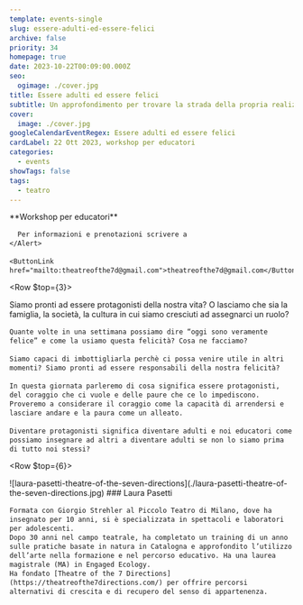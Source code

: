 ```yaml
---
template: events-single
slug: essere-adulti-ed-essere-felici
archive: false
priority: 34
homepage: true
date: 2023-10-22T00:09:00.000Z
seo:
  ogimage: ./cover.jpg
title: Essere adulti ed essere felici
subtitle: Un approfondimento per trovare la strada della propria realizzazione
cover:
  image: ./cover.jpg
googleCalendarEventRegex: Essere adulti ed essere felici
cardLabel: 22 Ott 2023, workshop per educatori
categories:
  - events
showTags: false
tags:
  - teatro
---
```


<Row>
  <Col md={7}>
    <EntryInfo variant="frequency" label="Quando" value="22 ottobre 2023"/>
    <EntryInfo variant="duration" label="Orario" value="dalle 20 alle 23"/>
    <EntryInfo variant="price" value="50 €"/>
    <EntryInfo variant="participants" value="massimo 16"/>
    <EntryInfo variant="location" label="A LaSchola" value="[Via Maroni 13, Casciago 21020, VA](https://g.page/laschola?share) raggiungibile con auto o treno da Milano"/>
    <EntryInfo variant="teacher" label="Condotta da" value="[Laura Pasetti](#laura-pasetti), [Theatre of the 7 Directions](https://theatreofthe7directions.com/)" />
    <EntryInfo variant="web" label="Visita" value="[theatreofthe7directions.com](https://theatreofthe7directions.com/)" $bottom={3} />
  </Col>
  <Col md={5}>
    <Alert color="pink">
      **Workshop per educatori**
      
      Per informazioni e prenotazioni scrivere a
    </Alert>

    <ButtonLink href="mailto:theatreofthe7d@gmail.com">theatreofthe7d@gmail.com</ButtonLink>
  </Col>
</Row>

<Row $top={3}>
  <Col $columned $initial>
    Siamo pronti ad essere protagonisti della nostra vita? O lasciamo che sia la famiglia, la società, la cultura in cui siamo cresciuti ad assegnarci un ruolo?

    Quante volte in una settimana possiamo dire “oggi sono veramente felice” e come la usiamo questa felicità? Cosa ne facciamo?

    Siamo capaci di imbottigliarla perchè ci possa venire utile in altri momenti? Siamo pronti ad essere responsabili della nostra felicità?

    In questa giornata parleremo di cosa significa essere protagonisti, del coraggio che ci vuole e delle paure che ce lo impediscono. Proveremo a considerare il coraggio come la capacità di arrendersi e lasciare andare e la paura come un alleato.

    Diventare protagonisti significa diventare adulti e noi educatori come possiamo insegnare ad altri a diventare adulti se non lo siamo prima di tutto noi stessi?
  </Col>
</Row>

<Row $top={6}>
  <Col md={2}></Col>
  <Col xs={3} md={2}>
    <ImgRounded>
      ![laura-pasetti-theatre-of-the-seven-directions](./laura-pasetti-theatre-of-the-seven-directions.jpg)
    </ImgRounded>
  </Col>
  <Col xs={9} md={6} id="micaela-ferrarese">
    ### Laura Pasetti
    
    Formata con Giorgio Strehler al Piccolo Teatro di Milano, dove ha insegnato per 10 anni, si è specializzata in spettacoli e laboratori per adolescenti.
    Dopo 30 anni nel campo teatrale, ha completato un training di un anno sulle pratiche basate in natura in Catalogna e approfondito l’utilizzo dell’arte nella formazione e nel percorso educativo. Ha una laurea magistrale (MA) in Engaged Ecology.
    Ha fondato [Theatre of the 7 Directions](https://theatreofthe7directions.com/) per offrire percorsi alternativi di crescita e di recupero del senso di appartenenza.
  </Col>
</Row>

